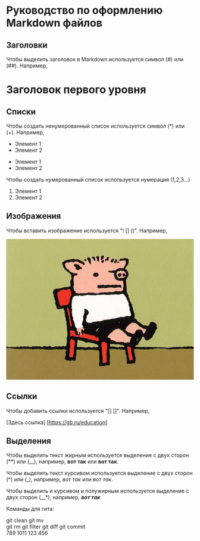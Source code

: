 # Руководство по оформлению Markdown файлов

## Заголовки

Чтобы выделить заголовок в Markdown используется символ (#) или (##). Например,
# Заголовок первого уровня

## Списки 

Чтобы создать ненумерованный список используется символ (*) или (+). Например,

* Элемент 1
* Элемент 2

+ Элемент 1
+ Элемент 2

Чтобы создать нумерованный список используется нумерация (1,2,3...)

1. Элемент 1
2. Элемент 2

## Изображения

Чтобы вставить изображение используется "! [] ()". Например,

![Здесь изображение](поросенок.jpg)

## Ссылки

Чтобы добавить ссылки используется "[] []". Например,

[Здесь ссылка] [https://gb.ru/education]

## Выделения 

Чтобы выделить текст жирным используется выделение с двух сторон (**) или (__), например, **вот так** или __вот так__.

Чтобы выделить текст курсивом используется выделение с двух сторон (*) или (_), например, *вот так* или _вот так_.

Чтобы выделить и курсивом и полужирным используется выделение с двух сторон (__*), например, __*вот так*__


Команды для гита:

git clean 
git mv  
git rm 
git filter 
git diff 
git commit  
789 
1011
123
456
